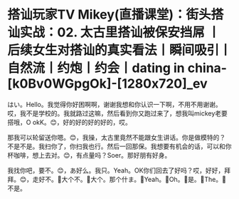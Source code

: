 # 搭讪玩家TV  Mikey(直播课堂)：街头搭讪实战：02. 太古里搭讪被保安挡屌 丨后续女生对搭讪的真实看法丨瞬间吸引丨自然流丨约炮丨约会丨dating in china-[k0Bv0WGpgOk]-[1280x720]_ev

はい。Hello。我觉得你好困啊啊，谢谢我想和你认识一下啊，不用不用谢谢。哎，我不是学校的。我就路过这嘛，然后看到你又跑过来了，想我叫mickey老要搭哦，O okK。😊，好的好的好的好的，哎。

那我可以轮留送你嗯。😊，我操，太古里竟然不能跟女生讲话。你是做模特的？不是不是。我扫你了，你扫我也行。然后一回那保。我想要有机会的话，可以和你杯咖啡，想上去对。😊，有点量吗？Soer。那好朋有好身。

我找你吧，要不。😊，あ好么。我只。Yeah。OK你们回去了好吗？哎，好好，拜拜。😊，走好不。🎼大个不。🎼大个。那个什ま。🎼Yeah。🎼Oh。🎼是。🎼The。🎼不是。

